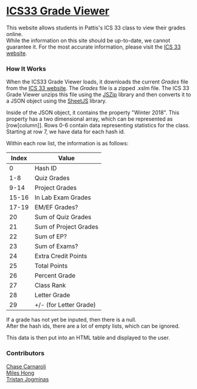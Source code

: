 # [ICS33 Grade Viewer](http://www.ics.uci.edu/~ccarnaro/ics33gradeviewer.html)
This website allows students in Pattis's ICS 33 class to view their grades online.  
While the information on this site should be up-to-date, we cannot guarantee it.
For the most accurate information, please visit the [ICS 33 website](https://www.ics.uci.edu/~pattis/ICS-33/).

### How It Works
When the ICS33 Grade Viewer loads, it downloads the current *Grades* file from the [ICS 33 website](https://www.ics.uci.edu/~pattis/ICS-33/).
The *Grades* file is a zipped .xslm file.
The ICS 33 Grade Viewer unzips this file using the [JSZip](https://stuk.github.io/jszip/) library and then converts it to a JSON object using the [SheetJS](http://sheetjs.com/) library.

Inside of the JSON object, it contains the property "Winter 2018".
This property has a two dimensional array, which can be represented as [row[column]].
Rows 0-6 contain data representing statistics for the class.
Starting at row 7, we have data for each hash id.

Within each row list, the information is as follows:

| Index | Value                 |
| ----- | --------------------- |
| 0     | Hash ID               |
| 1-8   | Quiz Grades           |
| 9-14  | Project Grades        |
| 15-16 | In Lab Exam Grades    |
| 17-19 | EM/EF Grades?         |
| 20    | Sum of Quiz Grades    |
| 21    | Sum of Project Grades |
| 22    | Sum of EP?            |
| 23    | Sum of Exams?         |
| 24    | Extra Credit Points   |
| 25    | Total Points          |
| 26    | Percent Grade         |
| 27    | Class Rank            |
| 28    | Letter Grade          |
| 29    | +/- (for Letter Grade)|

If a grade has not yet be inputed, then there is a null.  
After the hash ids, there are a lot of empty lists, which can be ignored.

This data is then put into an HTML table and displayed to the user.

### Contributors
[Chase Carnaroli](https://www.linkedin.com/in/ChaseCarnaroli)  
[Miles Hong](https://www.linkedin.com/in/miles-hong-a74ba3155/)  
[Tristan Jogminas](https://www.linkedin.com/in/tristan-jogminas/)  
